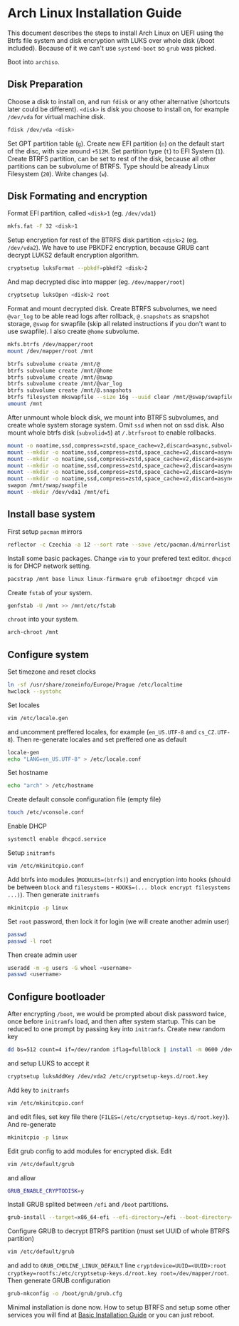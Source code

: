 # Arch Linux Installation Guide

This document describes the steps to install Arch Linux on UEFI using the Btrfs file system and disk encryption with LUKS over whole disk (/boot included). Because of it we can't use `systemd-boot` so `grub` was picked.

Boot into `archiso`.

## Disk Preparation

Choose a disk to install on, and run `fdisk` or any other alternative (shortcuts later could be different). `<disk>` is disk you choose to install on, for example `/dev/vda` for virtual machine disk.

```bash
fdisk /dev/vda <disk>
```

Set GPT partition table (`g`). Create new EFI partition (`n`) on the default start of the disc, with size around `+512M`. Set partition type (`t`) to EFI System (`1`). Create BTRFS partition, can be set to rest of the disk, because all other partitions can be subvolume of BTRFS. Type should be already Linux Filesystem (`20`). Write changes (`w`).

## Disk Formating and encryption

Format EFI partition, called `<disk>1` (eg. `/dev/vda1`)

```bash
mkfs.fat -F 32 <disk>1
```

Setup encryption for rest of the BTRFS disk partition `<disk>2` (eg. `/dev/vda2`). We have to use PBKDF2 encryption, because GRUB cant decrypt LUKS2 default encryption algorithm.

```bash
cryptsetup luksFormat --pbkdf=pbkdf2 <disk>2
```

And map decrypted disc into mapper (eg. `/dev/mapper/root`)

```bash
cryptsetup luksOpen <disk>2 root
```
Format and mount decrypted disk. Create BTRFS subvolumes, we need `@var_log` to be able read logs after rollback, `@.snapshots` as snapshot storage, `@swap` for swapfile (skip all related instructions if you don't want to use swapfile). I also create `@home` subvolume.

```bash
mkfs.btrfs /dev/mapper/root
mount /dev/mapper/root /mnt

btrfs subvolume create /mnt/@
btrfs subvolume create /mnt/@home
btrfs subvolume create /mnt/@swap
btrfs subvolume create /mnt/@var_log
btrfs subvolume create /mnt/@.snapshots
btrfs filesystem mkswapfile --size 16g --uuid clear /mnt/@swap/swapfile
umount /mnt
```

After unmount whole block disk, we mount into BTRFS subvolumes, and create whole system storage system. Omit `ssd` when not on ssd disk. Also mount whole btrfs disk (`subvolid=5`) at `/.btrfsroot` to enable rollbacks.

```bash
mount -o noatime,ssd,compress=zstd,space_cache=v2,discard=async,subvol=@ /dev/mapper/root /mnt
mount --mkdir -o noatime,ssd,compress=zstd,space_cache=v2,discard=async,subvol=@home /dev/mapper/root /mnt/home
mount --mkdir -o noatime,ssd,compress=zstd,space_cache=v2,discard=async,subvol=@swap /dev/mapper/root /mnt/swap
mount --mkdir -o noatime,ssd,compress=zstd,space_cache=v2,discard=async,subvol=@var_log /dev/mapper/root /mnt/var/log
mount --mkdir -o noatime,ssd,compress=zstd,space_cache=v2,discard=async,subvol=@.snapshots /dev/mapper/root /mnt/.snapshots
mount --mkdir -o noatime,ssd,compress=zstd,space_cache=v2,discard=async,subvolid=5 /dev/mapper/root /mnt/.btrfsroot
swapon /mnt/swap/swapfile
mount --mkdir /dev/vda1 /mnt/efi
```

## Install base system

First setup `pacman` mirrors

```bash
reflector -c Czechia -a 12 --sort rate --save /etc/pacman.d/mirrorlist
```

Install some basic packages. Change `vim` to your prefered text editor. `dhcpcd` is for DHCP network setting.

```bash
pacstrap /mnt base linux linux-firmware grub efibootmgr dhcpcd vim
```

Create `fstab` of your system.

```bash
genfstab -U /mnt >> /mnt/etc/fstab
```

`chroot` into your system.

```bash
arch-chroot /mnt
```

## Configure system

Set timezone and reset clocks

```bash
ln -sf /usr/share/zoneinfo/Europe/Prague /etc/localtime
hwclock --systohc
```

Set locales

```bash
vim /etc/locale.gen
```

and uncomment preffered locales, for example (`en_US.UTF-8` and `cs_CZ.UTF-8`). Then re-generate locales and set preffered one as default

```bash
locale-gen
echo "LANG=en_US.UTF-8" > /etc/locale.conf
```

Set hostname

```bash
echo "arch" > /etc/hostname
```

Create default console configuration file (empty file)

```bash
touch /etc/vconsole.conf
```

Enable DHCP

```bash
systemctl enable dhcpcd.service
```

Setup `initramfs`

```bash
vim /etc/mkinitcpio.conf
```

Add btrfs into modules (`MODULES=(btrfs)`) and encryption into hooks (should be between `block` and `filesystems` - `HOOKS=(... block encrypt filesystems ...)`). Then generate `initramfs`

```bash
mkinitcpio -p linux
```

Set `root` password, then lock it for login (we will create another admin user)

```bash
passwd
passwd -l root
```

Then create admin user

```bash
useradd -m -g users -G wheel <username>
passwd <username>
```

## Configure bootloader

After encrypting `/boot`, we would be prompted about disk password twice, once before `initramfs` load, and then after system startup. This can be reduced to one prompt by passing key into `initramfs`. Create new random key

```bash
dd bs=512 count=4 if=/dev/random iflag=fullblock | install -m 0600 /dev/stdin /etc/cryptsetup-keys.d/root.key
```

and setup LUKS to accept it

```bash
cryptsetup luksAddKey /dev/vda2 /etc/cryptsetup-keys.d/root.key
```

Add key to `initramfs`

```bash
vim /etc/mkinitcpio.conf
```

and edit files, set key file there (`FILES=(/etc/cryptsetup-keys.d/root.key)`). And re-generate

```bash
mkinitcpio -p linux
```

Edit grub config to add modules for encrypted disk. Edit

```bash
vim /etc/default/grub
```

and allow

```bash
GRUB_ENABLE_CRYPTODISK=y
```

Install GRUB splited between `/efi` and `/boot`  partitions.

```bash
grub-install --target=x86_64-efi --efi-directory=/efi --boot-directory=/boot --bootloader-id=GRUB --modules=luks /dev/mapper/root
```

Configure GRUB to decrypt BTRFS partition (must set UUID of whole BTRFS partition)

```bash
vim /etc/default/grub
```
and add to `GRUB_CMDLINE_LINUX_DEFAULT` line `cryptdevice=UUID=<UUID>:root cryptkey=rootfs:/etc/cryptsetup-keys.d/root.key root=/dev/mapper/root`. Then generate GRUB configuration

```bash
grub-mkconfig -o /boot/grub/grub.cfg
```
Minimal installation is done now. How to setup BTRFS and setup some other services you will find at [Basic Installation Guide](basic-installation.md) or you can just reboot.
